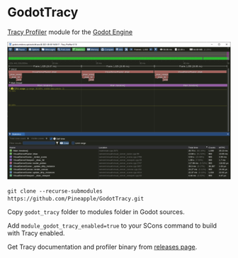 # GodotTracy
[Tracy Profiler](https://github.com/wolfpld/tracy) module for the [Godot Engine](https://github.com/godotengine/godot)

![](godot_tracy_screenshot.png)

`git clone --recurse-submodules https://github.com/Pineapple/GodotTracy.git`

Copy `godot_tracy` folder to modules folder in Godot sources.

Add `module_godot_tracy_enabled=true` to your SCons command to build with Tracy enabled.

Get Tracy documentation and profiler binary from [releases page](https://github.com/wolfpld/tracy/releases/).
